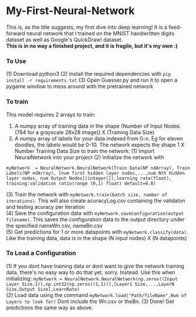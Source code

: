 # My-First-Neural-Network
This is, as the title suggests, my first dive into deep learning! It is a feed-forward neural network that I trained on the MNIST handwritten digits dataset as well as Google's QuickDraw! dataset. 
<br>**This is in no way a finished project, and it is fragile, but it's my own :)**

### To Use
(1) Download python3
(2) Install the required dependencies with
```pip install -r requirements.txt```
(3) Open Guesser.py and run it to open a pygame window to mess around with the pretrained network

### To train
This model requires 2 arrays to train: 
1) A numpy array of training data in the shape (Number of Input Nodes (784 for a grayscale 28x28 image)) X (Training Data Size) 
2) A numpy array of labels for your data indexed from 0-n. Eg for eleven doodles, the labels would be 0-10. The network expects the shape 1 X Number Training Data Size
to train the network: 
(1) Import NeuralNetwork into your project
(2) Initialize the network with 
```
myNetwork  = NeuralNetwork.NeuralNetwork(Train Data(NP ndArray), Train Labels(NP ndArray), [num first hidden layer nodes,...,num Nth Hidden layer nodes, num Output Nodes](integer[]),learning rate(float), training:validation ratio(range (0,1) float) default=0.8)
 ```
 (3) Train the network with ```myNetwork.train(batch size, number of iterations)```. This will also create acuracyLog.csv containing the validaton and testing acuracy per iteration<br>
 (4) Save the configuration data with ```myNetwork.saveConfiguration(output filename)```. This saves the configuration data to the output directory under the specified nameWn.csv, nameBn.csv <br>
 (5) Get predictions for 1 or more datapoints with ```myNetwork.classify(data)```. Like the training data, data is in the shape (N input nodes) X (N datapoints)<br>
 
 ### To Load a Configuration
 (1) If you dont have training data or dont want to give the network training data, there's no easy way to do that yet, sorry. Instead. Use this when initializing:
 ```myNetwork = NeuralNetwork.NeuralNetwork(np.zeros((Input Layer Size,1)),np.int32(np.zeros((1,1))),[Layer1 Size,...,LayerN Size,Output Size],LearnRate)```
 <br>
 (2) Load data using the command ```myNetwork.load("Path/fileName",Num of Layers to look for)``` Dont include the Wn.csv or theBn.
 (3) Done! Get predictions the same way as above. 
 
 





